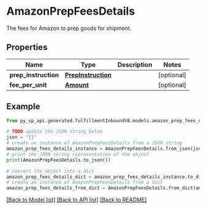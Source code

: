 # AmazonPrepFeesDetails

The fees for Amazon to prep goods for shipment.

## Properties

Name | Type | Description | Notes
------------ | ------------- | ------------- | -------------
**prep_instruction** | [**PrepInstruction**](PrepInstruction.md) |  | [optional] 
**fee_per_unit** | [**Amount**](Amount.md) |  | [optional] 

## Example

```python
from py_sp_api.generated.fulfillmentInboundV0.models.amazon_prep_fees_details import AmazonPrepFeesDetails

# TODO update the JSON string below
json = "{}"
# create an instance of AmazonPrepFeesDetails from a JSON string
amazon_prep_fees_details_instance = AmazonPrepFeesDetails.from_json(json)
# print the JSON string representation of the object
print(AmazonPrepFeesDetails.to_json())

# convert the object into a dict
amazon_prep_fees_details_dict = amazon_prep_fees_details_instance.to_dict()
# create an instance of AmazonPrepFeesDetails from a dict
amazon_prep_fees_details_from_dict = AmazonPrepFeesDetails.from_dict(amazon_prep_fees_details_dict)
```
[[Back to Model list]](../README.md#documentation-for-models) [[Back to API list]](../README.md#documentation-for-api-endpoints) [[Back to README]](../README.md)



